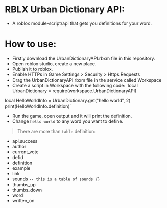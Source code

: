 # RBLX Urban Dictionary API:
- A roblox module-script/api that gets you definitions for your word.

# How to use: 
- Firstly download the UrbanDictionaryAPI.rbxm file in this repository.
- Open roblox studio, create a new place.
- Publish it to roblox.
- Enable HTTPs in Game Settings > Security > Https Requests
- Drag the UrbanDictionaryAPI.rbxm file in the service called Workspace
- Create a script in Workspace with the following code:
`local UrbanDictionary = require(workspace.UrbanDictionaryAPI)

local HelloWorldInfo = UrbanDictionary.get("hello world", 2)
print(HelloWorldInfo.definition)`

- Run the game, open output and it will print the definition.
- Change `hello world` to any word you want to define.
> There are more than `table`.definition:
- api.success
- author 
- current_vote
- defid
- definition
- example
- link
- sounds `-- this is a table of sounds {}`
- thumbs_up
- thumbs_down
- word
- written_on

